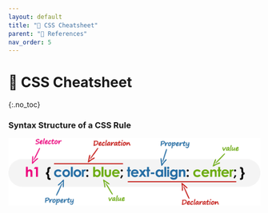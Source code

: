 ```yaml
---
layout: default
title: "🎨 CSS Cheatsheet" 
parent: "📖 References"
nav_order: 5
---
```


# 🎨 CSS Cheatsheet
{:.no_toc}

### Syntax Structure of a CSS Rule

![image](css-selector.png)

